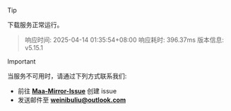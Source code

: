 > [!TIP]
下载服务正常运行。


> 响应时间: 2025-04-14 01:35:54+08:00
> 响应耗时: 396.37ms
> 版本信息: v5.15.1

> [!IMPORTANT]
> 当服务不可用时，请通过下列方式联系我们: 
> - 前往 **[Maa-Mirror-Issue](https://github.com/MaaMirror/Maa-Mirror-Issue/issues)** 创建 issue
> - 发送邮件至 **<a href="mailto:weinibuliu@outlook.com">weinibuliu@outlook.com</a>**